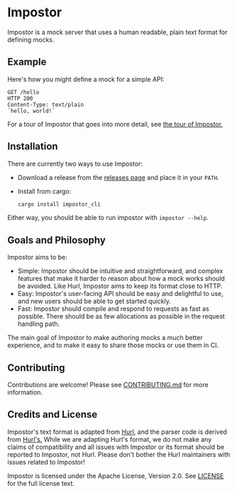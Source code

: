 # Impostor

Impostor is a mock server that uses a human readable, plain text format for defining
mocks.

## Example

Here's how you might define a mock for a simple API:

```
GET /hello
HTTP 200
Content-Type: text/plain
`hello, world!`
```

For a tour of Impostor that goes into more detail, see
[the tour of Impostor.](./samples/tour.hurl)

## Installation

There are currently two ways to use Impostor:

- Download a release from the [releases page](https://github.com/abismoe/impostor/releases)
  and place it in your `PATH`.
- Install from cargo:

    ```sh
    cargo install impostor_cli
    ```

Either way, you should be able to run impostor with `impostor --help`.

## Goals and Philosophy

Impostor aims to be:

- Simple: Impostor should be intuitive and straightforward, and complex features
  that make it harder to reason about how a mock works should be avoided. Like
  Hurl, Impostor aims to keep its format close to HTTP.
- Easy: Impostor's user-facing API should be easy and delightful to use, and new
  users should be able to get started quickly.
- Fast: Impostor should compile and respond to requests as fast as possible.
  There should be as few allocations as possible in the request handling path.

The main goal of Impostor to make authoring mocks a much better experience, and
to make it easy to share those mocks or use them in CI.

## Contributing

Contributions are welcome! Please see [CONTRIBUTING.md](CONTRIBUTING.md) for more
information.

## Credits and License

Impostor's text format is adapted from [Hurl](https://hurl.dev), and the parser code
is derived from
[Hurl's.](https://github.com/Orange-OpenSource/hurl/tree/master/packages/hurl_core)
While we are adapting Hurl's format, we do not make any claims of compatibility
and all issues with Impostor or its format should be reported to Impostor, not Hurl.
Please don't bother the Hurl maintainers with issues related to Impostor!

Impostor is licensed under the Apache License, Version 2.0. See [LICENSE](LICENSE)
for the full license text.

